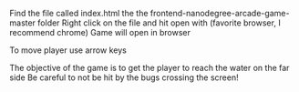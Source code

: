 Find the file called index.html the the frontend-nanodegree-arcade-game-master folder
Right click on the file and hit open with (favorite browser, I recommend chrome)
Game will open in browser

To move player use arrow keys

The objective of the game is to get the player to reach the water on the far side
Be careful to not be hit by the bugs crossing the screen!